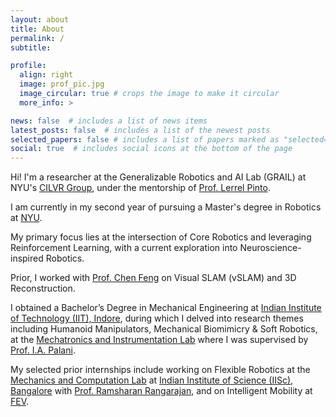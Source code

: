 ```yaml
---
layout: about
title: About
permalink: /
subtitle: 

profile:
  align: right
  image: prof_pic.jpg
  image_circular: true # crops the image to make it circular
  more_info: >

news: false  # includes a list of news items
latest_posts: false  # includes a list of the newest posts
selected_papers: false # includes a list of papers marked as "selected={true}"
social: true  # includes social icons at the bottom of the page
---
```


Hi! I'm a researcher at the Generalizable Robotics and AI Lab (GRAIL) at NYU's [CILVR Group](https://wp.nyu.edu/cilvr/), under the mentorship of [Prof. Lerrel Pinto](https://www.lerrelpinto.com/). 

I am currently in my second year of pursuing a Master's degree in Robotics at [NYU](https://engineering.nyu.edu/academics/robotics).

My primary focus lies at the intersection of Core Robotics and leveraging Reinforcement Learning, with a current exploration into Neuroscience-inspired Robotics.

Prior, I worked with [Prof. Chen Feng](https://engineering.nyu.edu/faculty/chen-feng) on Visual SLAM (vSLAM) and 3D Reconstruction.

I obtained a Bachelor’s Degree in Mechanical Engineering at [Indian Institute of Technology (IIT), Indore](https://www.iiti.ac.in/), during which I delved into research themes including Humanoid Manipulators, Mechanical Biomimicry & Soft Robotics, at the [Mechatronics and Instrumentation Lab](https://iiti.ac.in/people/~palaniia/) where I was supervised by [Prof. I.A. Palani](http://people.iiti.ac.in/~meiiti/index.php/dr-i-a-palani/).

My selected prior internships include working on Flexible Robotics at the [Mechanics and Computation Lab](https://mecheng.iisc.ac.in/~rram/research/) at [Indian Institute of Science (IISc), Bangalore](https://iisc.ac.in/) with [Prof. Ramsharan Rangarajan](https://mecheng.iisc.ac.in/people/ramsharan-rangarajan/), and on Intelligent Mobility at [FEV](https://fev.io/).